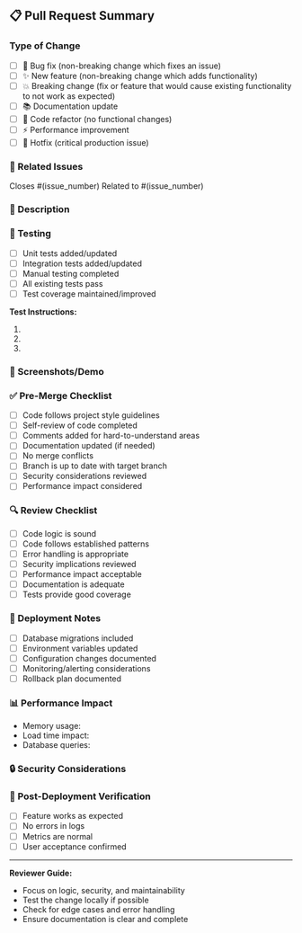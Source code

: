 ## 📋 Pull Request Summary

### Type of Change
<!-- Mark the type of change with an [x] -->
- [ ] 🐛 Bug fix (non-breaking change which fixes an issue)
- [ ] ✨ New feature (non-breaking change which adds functionality)
- [ ] 💥 Breaking change (fix or feature that would cause existing functionality to not work as expected)
- [ ] 📚 Documentation update
- [ ] 🧹 Code refactor (no functional changes)
- [ ] ⚡ Performance improvement
- [ ] 🚨 Hotfix (critical production issue)

### 🔗 Related Issues
<!-- Link to the issue this PR addresses -->
Closes #(issue_number)
Related to #(issue_number)

### 📝 Description
<!-- Provide a clear and concise description of what this PR does -->


### 🧪 Testing
<!-- Mark completed testing with an [x] -->
- [ ] Unit tests added/updated
- [ ] Integration tests added/updated
- [ ] Manual testing completed
- [ ] All existing tests pass
- [ ] Test coverage maintained/improved

**Test Instructions:**
<!-- Provide specific steps for reviewers to test this change -->
1. 
2. 
3. 

### 📸 Screenshots/Demo
<!-- If applicable, add screenshots or GIFs to help explain your changes -->


### ✅ Pre-Merge Checklist
<!-- Ensure these are completed before requesting review -->
- [ ] Code follows project style guidelines
- [ ] Self-review of code completed
- [ ] Comments added for hard-to-understand areas
- [ ] Documentation updated (if needed)
- [ ] No merge conflicts
- [ ] Branch is up to date with target branch
- [ ] Security considerations reviewed
- [ ] Performance impact considered

### 🔍 Review Checklist
<!-- For reviewers -->
- [ ] Code logic is sound
- [ ] Code follows established patterns
- [ ] Error handling is appropriate
- [ ] Security implications reviewed
- [ ] Performance impact acceptable
- [ ] Documentation is adequate
- [ ] Tests provide good coverage

### 🚀 Deployment Notes
<!-- Any special deployment considerations -->
- [ ] Database migrations included
- [ ] Environment variables updated
- [ ] Configuration changes documented
- [ ] Monitoring/alerting considerations
- [ ] Rollback plan documented

### 📊 Performance Impact
<!-- If applicable, describe performance implications -->
- Memory usage:
- Load time impact:
- Database queries:

### 🔒 Security Considerations
<!-- Describe any security implications -->


### 🎯 Post-Deployment Verification
<!-- Steps to verify the change works in production -->
- [ ] Feature works as expected
- [ ] No errors in logs
- [ ] Metrics are normal
- [ ] User acceptance confirmed

---
**Reviewer Guide:**
- Focus on logic, security, and maintainability
- Test the change locally if possible
- Check for edge cases and error handling
- Ensure documentation is clear and complete